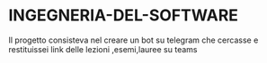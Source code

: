 # INGEGNERIA-DEL-SOFTWARE
Il progetto consisteva nel creare un bot su telegram che cercasse e restituissei link delle lezioni ,esemi,lauree su teams
